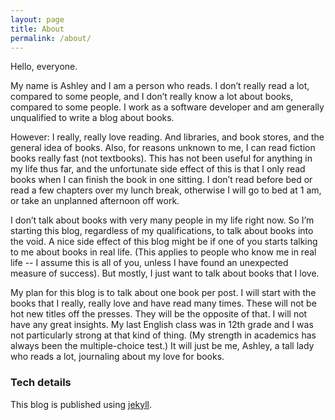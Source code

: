 ```yaml
---
layout: page
title: About
permalink: /about/
---
```


Hello, everyone.

My name is Ashley and I am a person who reads.  I don’t really read a lot, compared to some people, and I don’t really know a lot about books, compared to some people.  I work as a software developer and am generally unqualified to write a blog about books.  

However: I really, really love reading. And libraries, and book stores, and the general idea of books.  Also, for reasons unknown to me, I can read fiction books really fast (not textbooks).  This has not been useful for anything in my life thus far, and the unfortunate side effect of this is that I only read books when I can finish the book in one sitting.  I don’t read before bed or read a few chapters over my lunch break, otherwise I will go to bed at 1 am, or take an unplanned afternoon off work.

I don’t talk about books with very many people in my life right now.  So I’m starting this blog, regardless of my qualifications, to talk about books into the void.  A nice side effect of this blog might be if one of you starts talking to me about books in real life.  (This applies to people who know me in real life -- I assume this is all of you, unless I have found an unexpected measure of success). But mostly, I just want to talk about books that I love.

My plan for this blog is to talk about one book per post.  I will start with the books that I really, really love and have read many times.  These will not be hot new titles off the presses.  They will be the opposite of that.  I will not have any great insights.  My last English class was in 12th grade and I was not particularly strong at that kind of thing.  (My strength in academics has always been the multiple-choice test.)  It will just be me, Ashley, a tall lady who reads a lot, journaling about my love for books.



### Tech details
This blog is published using [jekyll](https://jekyllrb.com/).
